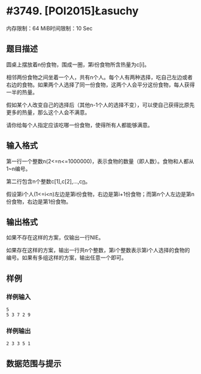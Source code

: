 # #3749. [POI2015]Łasuchy

内存限制：64 MiB时间限制：10 Sec

## 题目描述

圆桌上摆放着n份食物，围成一圈，第i份食物所含热量为c[i]。

相邻两份食物之间坐着一个人，共有n个人。每个人有两种选择，吃自己左边或者右边的食物。如果两个人选择了同一份食物，这两个人会平分这份食物，每人获得一半的热量。

假如某个人改变自己的选择后（其他n-1个人的选择不变），可以使自己获得比原先更多的热量，那么这个人会不满意。

请你给每个人指定应该吃哪一份食物，使得所有人都能够满意。

## 输入格式

第一行一个整数n(2<=n<=1000000)，表示食物的数量（即人数）。食物和人都从1~n编号。

第二行包含n个整数c[1],c[2],&hellip;,c[n](1<=c[i]<=10^9)。

假设第i个人(1<=i<n)左边是第i份食物，右边是第i+1份食物；而第n个人左边是第n份食物，右边是第1份食物。

## 输出格式

如果不存在这样的方案，仅输出一行NIE。

如果存在这样的方案，输出一行共n个整数，第i个整数表示第i个人选择的食物的编号。如果有多组这样的方案，输出任意一个即可。

## 样例

### 样例输入

    
    5
    5 3 7 2 9
    

### 样例输出

    
    2 3 3 5 1
    

## 数据范围与提示
